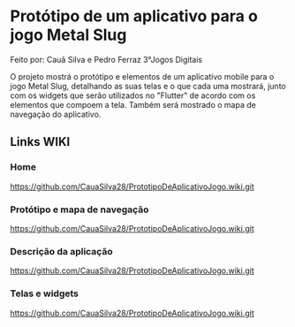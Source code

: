 # Protótipo de um aplicativo para o jogo Metal Slug
Feito por: Cauã Silva e Pedro Ferraz 3°Jogos Digitais

O projeto mostrá o protótipo e elementos de um aplicativo mobile para o jogo Metal Slug, detalhando as suas telas e o que cada uma mostrará, junto com os widgets que serão utilizados no "Flutter" de acordo com os elementos que compoem a tela. Também será mostrado o mapa de navegação do aplicativo.

## Links WIKI
### Home
https://github.com/CauaSilva28/PrototipoDeAplicativoJogo.wiki.git

### Protótipo e mapa de navegação
https://github.com/CauaSilva28/PrototipoDeAplicativoJogo.wiki.git

### Descrição da aplicação
https://github.com/CauaSilva28/PrototipoDeAplicativoJogo.wiki.git

### Telas e widgets
https://github.com/CauaSilva28/PrototipoDeAplicativoJogo.wiki.git
